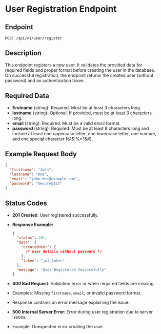 # User Registration Endpoint

## Endpoint

`POST /api/v1/user/register`

## Description

This endpoint registers a new user. It validates the provided data for required fields and proper format before creating the user in the database. On successful registration, the endpoint returns the created user (without password) and an authentication token.

## Required Data

- **firstname** (string): Required. Must be at least 3 characters long.
- **lastname** (string): Optional. If provided, must be at least 3 characters long.
- **email** (string): Required. Must be a valid email format.
- **password** (string): Required. Must be at least 8 characters long and include at least one uppercase letter, one lowercase letter, one number, and one special character (@$!%\*?&#).

## Example Request Body

```json
{
  "firstname": "John",
  "lastname": "Doe",
  "email": "john.doe@example.com",
  "password": "Secure@123"
}
```

## Status Codes

- **201 Created**: User registered successfully.
- **Response Example:**
  ```json
  {
    "status": 201,
    "data": {
      "createdUser": {
        /* user details without password */
      },
      "token": "jwt_token"
    },
    "message": "User Registered Successfully"
  }
  ```
- **400 Bad Request**: Validation error or when required fields are missing.
- Examples: Missing `firstname`, `email`, or invalid password format.
- Response contains an error message explaining the issue.

- **500 Internal Server Error**: Error during user registration due to server issues.
- Example: Unexpected error creating the user.
